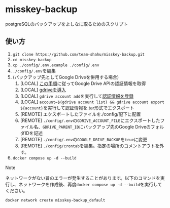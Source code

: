 # misskey-backup
postgreSQLのバックアップをよしなに取るためのスクリプト  
  
## 使い方
1. `git clone https://github.com/team-shahu/misskey-backup.git`
2. `cd misskey-backup`
3. `cp ./config/.env.example ./config/.env`
4. `./config/.env`を編集
5. (バックアップ先としてGoogle Driveを併用する場合)
    1. [LOCAL] [この手順](https://github.com/glotlabs/gdrive/blob/main/docs/create_google_api_credentials.md)に従ってGoogle Drive APIの認証情報を取得
    2. [LOCAL] [gdriveを導入](https://github.com/glotlabs/gdrive/blob/main/docs/create_google_api_credentials.md)
    3. [LOCAL] `gdrive account add`を実行して[認証情報を登録](https://github.com/glotlabs/gdrive/blob/main/docs/create_google_api_credentials.md)
    4. [LOCAL] `account=$(gdrive account list) && gdrive account export ${account}`を実行して認証情報を.tar形式でエクスポート
    5. [REMOTE] エクスポートしたファイルを./config/配下に配置
    6. [REMOTE] `./config/.env`の`GDRIVE_ACCOUNT_FILE`にエクスポートしたファイル名、`GDRIVE_PARENT_ID`にバックアップ先のGoogle DriveのフォルダIDを記述
    7. [REMOTE] `./config/.env`の`GOOGLE_DRIVE_BACKUP`を`true`に変更
    8. [REMOTE] `./config/crontab`を編集。指定の場所のコメントアウトを外す。
6. `docker compose up -d --build`

> [!NOTE]
> ネットワークがない旨のエラーが発生することがあります。以下のコマンドを実行し、ネットワークを作成後、再度`docker compose up -d --build`を実行してください。
> ```bash
> docker network create misskey-backup_default
> ```
